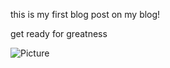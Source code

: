this is my first blog post on my blog!

get ready for greatness

<img src="/blog/images/gomba2.jpeg" alt="Picture">